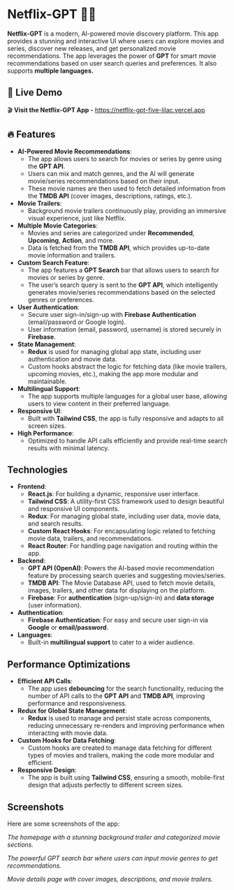 # Netflix-GPT 🎥✨

**Netflix-GPT** is a modern, AI-powered movie discovery platform. This app provides a stunning and interactive UI where users can explore movies and series, discover new releases, and get personalized movie recommendations. The app leverages the power of **GPT** for smart movie recommendations based on user search queries and preferences. It also supports **multiple languages.**



## 🚀 Live Demo

🎬 **Visit the Netflix-GPT App -**  https://netflix-gpt-five-lilac.vercel.app





## 🔥 Features

- **AI-Powered Movie Recommendations**:
    - The app allows users to search for movies or series by genre using the **GPT API**.
    - Users can mix and match genres, and the AI will generate movie/series recommendations based on their input.
    - These movie names are then used to fetch detailed information from the **TMDB API** (cover images, descriptions, ratings, etc.).
- **Movie Trailers**:
    - Background movie trailers continuously play, providing an immersive visual experience, just like Netflix.
- **Multiple Movie Categories**:
    - Movies and series are categorized under **Recommended**, **Upcoming**, **Action**, and more.
    - Data is fetched from the **TMDB API**, which provides up-to-date movie information and trailers.
- **Custom Search Feature**:
    - The app features a **GPT Search** bar that allows users to search for movies or series by genre.
    - The user’s search query is sent to the **GPT API**, which intelligently generates movie/series recommendations based on the selected genres or preferences.
- **User Authentication**:
    - Secure user sign-in/sign-up with **Firebase Authentication** (email/password or Google login).
    - User information (email, password, username) is stored securely in **Firebase**.
- **State Management**:
    - **Redux** is used for managing global app state, including user authentication and movie data.
    - Custom hooks abstract the logic for fetching data (like movie trailers, upcoming movies, etc.), making the app more modular and maintainable.
- **Multilingual Support**:
    - The app supports multiple languages for a global user base, allowing users to view content in their preferred language.
- **Responsive UI**:
    - Built with **Tailwind CSS**, the app is fully responsive and adapts to all screen sizes.
- **High Performance**:
    - Optimized to handle API calls efficiently and provide real-time search results with minimal latency.



## Technologies

- **Frontend**:
    - **React.js**: For building a dynamic, responsive user interface.
    - **Tailwind CSS**: A utility-first CSS framework used to design beautiful and responsive UI components.
    - **Redux**: For managing global state, including user data, movie data, and search results.
    - **Custom React Hooks**: For encapsulating logic related to fetching movie data, trailers, and recommendations.
    - **React Router**: For handling page navigation and routing within the app.
- **Backend**:
    - **GPT API (OpenAI)**: Powers the AI-based movie recommendation feature by processing search queries and suggesting movies/series.
    - **TMDB API**: The Movie Database API, used to fetch movie details, images, trailers, and other data for displaying on the platform.
    - **Firebase**: For **authentication** (sign-up/sign-in) and **data storage** (user information).
- **Authentication**:
    - **Firebase Authentication**: For easy and secure user sign-in via **Google** or **email/password**.
- **Languages**:
    - Built-in **multilingual support** to cater to a wider audience.






## Performance Optimizations

- **Efficient API Calls**:
    - The app uses **debouncing** for the search functionality, reducing the number of API calls to the **GPT API** and **TMDB API**, improving performance and responsiveness.
- **Redux for Global State Management**:
    - **Redux** is used to manage and persist state across components, reducing unnecessary re-renders and improving performance when interacting with movie data.
- **Custom Hooks for Data Fetching**:
    - Custom hooks are created to manage data fetching for different types of movies and trailers, making the code more modular and efficient.
- **Responsive Design**:
    - The app is built using **Tailwind CSS**, ensuring a smooth, mobile-first design that adjusts perfectly to different screen sizes.



## Screenshots

Here are some screenshots of the app:

*The homepage with a stunning background trailer and categorized movie sections.*

*The powerful GPT search bar where users can input movie genres to get recommendations.*

*Movie details page with cover images, descriptions, and movie trailers.*